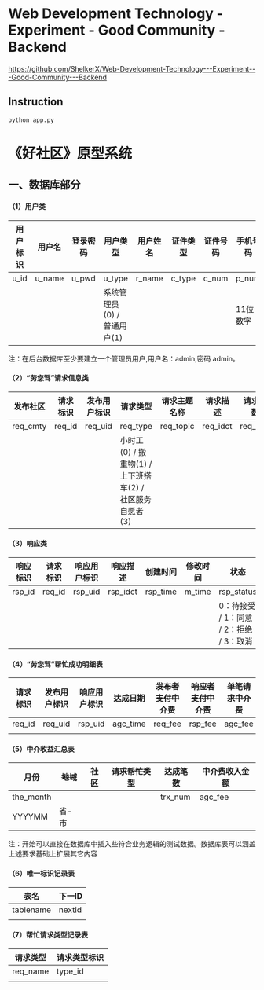 # Web Development Technology - Experiment - Good Community - Backend
https://github.com/ShelkerX/Web-Development-Technology---Experiment---Good-Community---Backend
## Instruction
```
python app.py
```

# 《好社区》原型系统
## 一、数据库部分

#### （1）用户类

| 用户标识 | 用户名 | 登录密码 | 用户类型                    | 用户姓名 | 证件类型 | 证件号码 | 手机号码 | 用户级别         | 用户简介 | 注册城市 | 注册社区 | 注册时间 | 修改时间 |
| -------- | ------ | -------- | --------------------------- | -------- | -------- | -------- | -------- | ---------------- | -------- | -------- | -------- | -------- | -------- |
| u_id     | u_name | u_pwd    | u_type                      | r_name   | c_type   | c_num    | p_num    | u_level          | u_idct   | r_city   | r_cmty   | r_time   | m_time   |
|          |        |          | 系统管理员(0) / 普通用户(1) |          |          |          | 11位数字 | VIP(0) / 一般(1) |          |          |          |          |          |

注：在后台数据库至少要建立一个管理员用户,用户名：admin,密码 admin。 

#### （2）“劳您驾”请求信息类

| 发布社区 | 请求标识 | 发布用户标识 | 请求类型                                                  | 请求主题名称 | 请求描述 | 请求人数 | 请求结束日期 | 请求介绍照片 | 创建时间 | 修改时间 | 状态                                              |
| -------- | -------- | ------------ | --------------------------------------------------------- | ------------ | -------- | -------- | ------------ | ------------ | -------- | -------- | ------------------------------------------------- |
| req_cmty | req_id   | req_uid      | req_type                                                  | req_topic    | req_idct | req_nop  | end_time     | req_photo    | req_time | m_time   | req_status                                        |
|          |          |              | 小时工(0) / 搬重物(1) / 上下班搭车(2) / 社区服务自愿者(3) |              |          |          |              | 可空         |          |          | 已完成(0) / 待响应(1) / 已取消(2) / 到期未达成(3) |

#### （3）响应类

| 响应标识 | 请求标识 | 响应用户标识 | 响应描述 | 创建时间 | 修改时间 | 状态                                    |
| -------- | -------- | ------------ | -------- | -------- | -------- | --------------------------------------- |
| rsp_id   | req_id   | rsp_uid      | rsp_idct | rsp_time | m_time   | rsp_status                              |
|          |          |              |          |          |          | 0：待接受 / 1：同意 / 2：拒绝 / 3：取消 |

#### （4）“劳您驾”帮忙成功明细表

| 请求标识 | 发布用户标识 | 响应用户标识 | 达成日期 | ~~发布者支付中介费~~ | ~~响应者支付中介费~~ | ~~单笔请求中介费~~ |
| -------- | ------------ | ------------ | -------- | -------------------- | -------------------- | ------------------ |
| req_id   | req_uid      | rsp_uid      | agc_time | ~~req_fee~~          | ~~rsp_fee~~          | ~~agc_fee~~        |
|          |              |              |          |                      |                      |                    |

#### （5）中介收益汇总表

| 月份      | ~~地域~~ | ~~社区~~ | ~~请求帮忙类型~~ | 达成笔数 | 中介费收入金额 |
| --------- | -------- | -------- | ---------------- | -------- | -------------- |
| the_month |          |          |                  | trx_num  | agc_fee        |
| YYYYMM    | 省-市    |          |                  |          |                |

注：开始可以直接在数据库中插入些符合业务逻辑的测试数据。数据库表可以涵盖上述要求基础上扩展其它内容	

#### （6）唯一标识记录表

| 表名      | 下一ID |
| --------- | ------ |
| tablename | nextid |
|           |        |

#### （7）帮忙请求类型记录表

| 请求类型 | 请求类型标识 |
| -------- | ------------ |
| req_name | type_id      |
|          |              |

#### 
